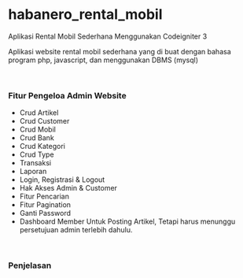 # habanero_rental_mobil
Aplikasi Rental Mobil Sederhana Menggunakan Codeigniter 3
<br>
<p>Aplikasi website rental mobil sederhana yang di buat dengan bahasa program php, javascript, dan menggunakan DBMS (mysql)</p>
<br>
<h3>Fitur Pengeloa Admin Website</h3>
<ul>
	<li>Crud Artikel</li>
  <li>Crud Customer</li>
	<li>Crud Mobil</li>
  <li>Crud Bank</li>
  <li>Crud Kategori</li>
	<li>Crud Type</li>
	<li>Transaksi</li>
  <li>Laporan</li>
  <li>Login, Registrasi & Logout</li>
  <li>Hak Akses Admin & Customer</li>
  <li>Fitur Pencarian</li>
  <li>Fitur Pagination</li>
  <li>Ganti Password</li>
  <li>Dashboard Member Untuk Posting Artikel, Tetapi harus menunggu persetujuan admin terlebih dahulu.</li>
</ul>
<br>
<h3>Penjelasan</h3>
